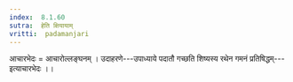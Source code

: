 ```yaml
---
index:  8.1.60
sutra:  हेति क्षियायाम्
vritti:  padamanjari
---
```


आचारभेदः = आचारोल्लङ्घनम् । उदाहरणे---उपाध्याये पदातौ गच्छति शिष्यस्य रथेन गमनं प्रतिषिद्धम्---इत्याचारभेदः ।।
